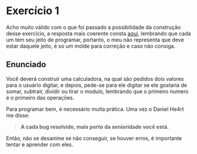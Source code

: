 <h1>Exercício 1</h1>
Acho muito válido com o que foi passado a possibilidade da construção desse exercício, a resposta mais coerente consta <a href="https://github.com/paulorievrs/java4noobs/blob/master/Extras/Resolucao-Exercicios/Exercicio1.java">aqui</a>, lembrando que cada um tem seu jeito de programar, portanto, o meu não representa que deve estar daquele jeito, é so um molde para correção e caso não consiga.

<h2>Enunciado</h2>

Você deverá construir uma calculadora, na qual são pedidos dois valores para o usuário digitar, e depois, pede-se para ele digitar se ele gostaria de somar, subtrair, dividir ou tirar o modulo, lembrando que o primeiro numero é o primeiro das operações.

Para programar bem, é necessário muita prática. Uma vez o Daniel He4rt me disse: 
>**A cada bug resolvido, mais perto da senioridade você está.**

Então, não se desanime se não conseguir, se houver erros, é importante tentar e aprender com eles.

